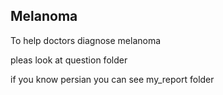 ## Melanoma
To help doctors diagnose melanoma

pleas look at question folder 

if you know persian you can see my_report folder 
